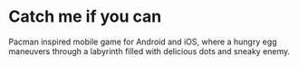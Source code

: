 # Catch me if you can
Pacman inspired mobile game for Android and iOS, where a hungry egg maneuvers through a labyrinth filled with delicious dots and sneaky enemy.
